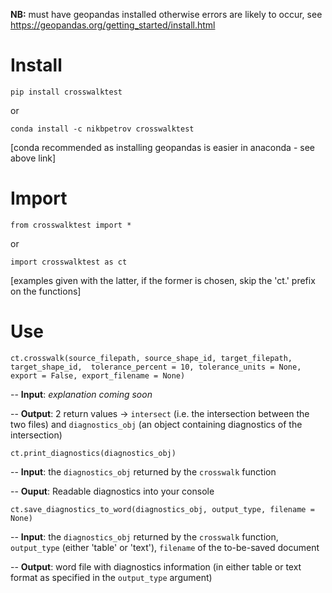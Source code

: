 **NB:** must have geopandas installed otherwise errors are likely to occur, see https://geopandas.org/getting_started/install.html

# Install

`pip install crosswalktest`

or

`conda install -c nikbpetrov crosswalktest`

[conda recommended as installing geopandas is easier in anaconda - see above link]

# Import

`from crosswalktest import *`

or

`import crosswalktest as ct`

[examples given with the latter, if the former is chosen, skip the 'ct.' prefix on the functions]

# Use

`ct.crosswalk(source_filepath, source_shape_id, target_filepath, target_shape_id, 
				tolerance_percent = 10, tolerance_units = None, 
				export = False, export_filename = None)`

-- **Input**: *explanation coming soon*

-- **Output**: 2 return values -> `intersect` (i.e. the intersection between the two files) and `diagnostics_obj` (an object containing diagnostics of the intersection)

`ct.print_diagnostics(diagnostics_obj)`

-- **Input**: the `diagnostics_obj` returned by the `crosswalk` function

-- **Ouput**: Readable diagnostics into your console

`ct.save_diagnostics_to_word(diagnostics_obj, output_type, filename = None)`

-- **Input**: the `diagnostics_obj` returned by the `crosswalk` function, `output_type` (either 'table' or 'text'), `filename` of the to-be-saved document

-- **Output**: word file with diagnostics information (in either table or text format as specified in the `output_type` argument)
